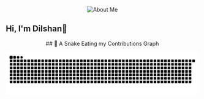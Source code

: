 <div align="center">
  <picture>
    <img src="https://github.com/7oSkaaa/7oSkaaa/blob/main/Images/about_me.gif?raw=true" width="200px" alt="About Me">
  </picture>
</div>

## Hi, I'm Dilshan👋
<div align="center">
  ## 🐍 A Snake Eating my Contributions Graph
	
<p align = "center">
	<img src = "https://github.com/7oSkaaa/7oSkaaa/blob/output/github-contribution-grid-snake.svg?" alt = "Snake Game"/>
</p>
</div>
<!--
**Thanu123456/Thanu123456** is a ✨ _special_ ✨ repository because its `README.md` (this file) appears on your GitHub profile.

Here are some ideas to get you started:

- 🔭 I’m currently working on ...
- 🌱 I’m currently learning ...
- 👯 I’m looking to collaborate on ...
- 🤔 I’m looking for help with ...
- 💬 Ask me about ...
- 📫 How to reach me: ...
- 😄 Pronouns: ...
- ⚡ Fun fact: ...
-->
